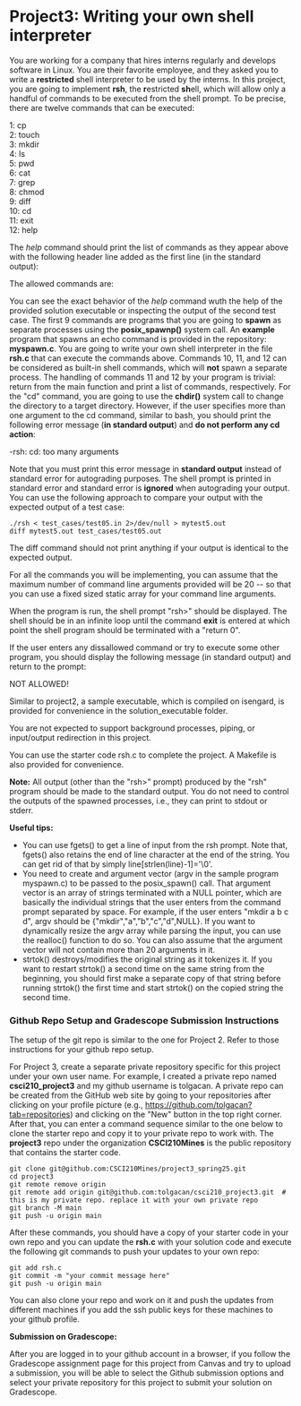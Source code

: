 # Project3: Writing your own shell interpreter

You are working for a company that hires interns regularly and develops software in Linux. You are their favorite employee, and they asked you to write a **restricted** shell interpreter to be used by the interns. In this project, you are going to implement **rsh**, the **r**estricted **sh**ell, which will allow only a handful of commands to be executed from the shell prompt. To be precise, there are twelve commands that can be executed:

1: cp  
2: touch  
3: mkdir  
4: ls  
5: pwd  
6: cat  
7: grep  
8: chmod  
9: diff  
10: cd  
11: exit  
12: help  

The *help* command should print the list of commands as they appear above with the following header line added as the first line (in the standard output):

The allowed commands are:

You can see the exact behavior of the *help* command wuth the help of the provided solution executable or inspecting the output of the second test case. The first 9 commands are programs that you are going to **spawn** as separate processes using the **posix_spawnp()** system call. An **example** program that spawns an echo command is provided in the repository: **myspawn.c**. You are going to write your own shell interpreter in the file **rsh.c** that can execute the commands above. Commands 10, 11, and 12 can be considered as built-in shell commands, which will **not** spawn a separate process. The handling of commands 11 and 12 by your program is trivial: return from the main function and print a list of commands, respectively. For the "cd" command, you are going to use the **chdir()** system call to change the directory to a target directory. However, if the user specifies more than one argument to the cd command, similar to bash, you should print the following error message (**in standard output**) and **do not perform any cd action**:

-rsh: cd: too many arguments

Note that you must print this error message in **standard output** instead of standard error for autograding purposes. The shell prompt is printed in standard error and standard error is **ignored** when autograding your output. You can use the following approach to compare your output with the expected output of a test case:

```
./rsh < test_cases/test05.in 2>/dev/null > mytest5.out
diff mytest5.out test_cases/test05.out
```

The diff command should not print anything if your output is identical to the expected output.

For all the commands you will be implementing, you can assume that the maximum number of command line arguments provided will be 20 -- so that you can use a fixed sized static array for your command line arguments.

When the program is run, the shell prompt "rsh>" should be displayed. The shell should be in an infinite loop until the command **exit** is entered at which point the shell program should be terminated with a "return 0".

If the user enters any dissallowed command or try to execute some other program, you should display the following message (in standard output) and return to the prompt:

NOT ALLOWED!

Similar to project2, a sample executable, which is compiled on isengard, is provided for convenience in the solution_executable folder.

You are not expected to support background processes, piping, or input/output redirection in this project.

You can use the starter code rsh.c to complete the project. A Makefile is also provided for convenience.

**Note:** All output (other than the "rsh>" prompt) produced by the "rsh" program should be made to the standard output. You do not need to control the outputs of the spawned processes, i.e., they can print to stdout or stderr.

**Useful tips:**
 - You can use fgets() to get a line of input from the rsh prompt. Note that, fgets() also retains the end of line character at the end of the string. You can get rid of that by simply line[strlen(line)-1]='\0'.
 - You need to create and argument vector (argv in the sample program myspawn.c) to be passed to the posix_spawn() call. That argument vector is an array of strings terminated with a NULL pointer, which are basically the individual strings that the user enters from the command prompt separated by space. For example, if the user enters "mkdir a b c d", argv should be {"mkdir","a","b","c","d",NULL}. If you want to dynamically resize the argv array while parsing the input, you can use the realloc() function to do so. You can also assume that the argument vector will not contain more than 20 arguments in it.
 - strtok() destroys/modifies the original string as it tokenizes it. If you want to restart strtok() a second time on the same string from the beginning, you should first make a separate copy of that string before running strtok() the first time and start strtok() on the copied string the second time.

### Github Repo Setup and Gradescope Submission Instructions

The setup of the git repo is similar to the one for Project 2. Refer to those instructions for your github repo setup.

For Project 3, create a separate private repository specific for this project under your own user name. For example, I created a private repo named **csci210_project3** and my github username is tolgacan. A private repo can be created from the GitHub web site by going to your repositories after clicking on your profile picture (e.g., https://github.com/tolgacan?tab=repositories) and clicking on the "New" button in the top right corner. After that, you can enter a command sequence similar to the one below to clone the starter repo and copy it to your private repo to work with. The **project3** repo under the organization **CSCI210Mines** is the public repository that contains the starter code.

```
git clone git@github.com:CSCI210Mines/project3_spring25.git
cd project3
git remote remove origin
git remote add origin git@github.com:tolgacan/csci210_project3.git  # this is my private repo. replace it with your own private repo
git branch -M main
git push -u origin main
```

After these commands, you should have a copy of your starter code in your own repo and you can update the **rsh.c** with your solution code and execute the following git commands to push your updates to your own repo:

```
git add rsh.c
git commit -m "your commit message here"
git push -u origin main
```

You can also clone your repo and work on it and push the updates from different machines if you add the ssh public keys for these machines to your github profile.

**Submission on Gradescope:**

After you are logged in to your github account in a browser, if you follow the Gradescope assignment page for this project from Canvas and try to upload a submission, you will be able to select the Github submission options and select your private repository for this project to submit your solution on Gradescope.
